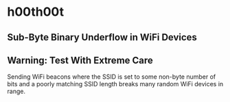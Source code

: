 # h00th00t
## Sub-Byte Binary Underflow in WiFi Devices
## Warning: Test With Extreme Care
Sending WiFi beacons where the SSID is set to some non-byte number of bits and a poorly matching SSID length breaks many random WiFi devices in range.